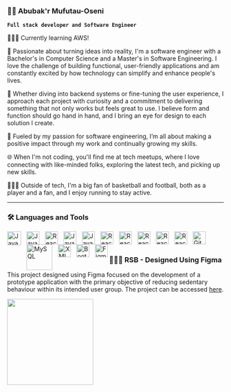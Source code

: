 ### 🏄‍♂️ Abubak'r Mufutau-Oseni

**`Full stack developer and Software Engineer`**

👨🏾‍💻 Currently learning AWS!

🌟 Passionate about turning ideas into reality, I'm a software engineer with a Bachelor's in Computer Science and a Master's in Software Engineering. I love the challenge of building functional, user-friendly applications and am constantly excited by how technology can simplify and enhance people's lives.

🎒 Whether diving into backend systems or fine-tuning the user experience, I approach each project with curiosity and a commitment to delivering something that not only works but feels great to use. I believe form and function should go hand in hand, and I bring an eye for design to each solution I create.

💼 Fueled by my passion for software engineering, I’m all about making a positive impact through my work and continually growing my skills.

🌐 When I'm not coding, you'll find me at tech meetups, where I love connecting with like-minded folks, exploring the latest tech, and picking up new skills.

🏃🏾‍♂️ Outside of tech, I'm a big fan of basketball and football, both as a player and a fan, and I enjoy running to stay active.


---

### 🛠️ Languages and Tools
<img align="left" alt="Java" width="32px" style="padding-right:10px;" src="https://skillicons.dev/icons?i=java"/>
<img align="left" alt="JavaScript" width="30px" style="padding-right:10px;" src="https://skillicons.dev/icons?i=js" />
<img align="left" alt="React" width="30px" style="padding-right:10px;" src="https://skillicons.dev/icons?i=typescript" />
<img align="left" alt="JavaScript" width="30px" style="padding-right:10px;" src="https://skillicons.dev/icons?i=nodejs" />
<img align="left" alt="JavaScript" width="30px" style="padding-right:10px;" src="https://skillicons.dev/icons?i=expressjs" />
<img align="left" alt="React" width="30px" style="padding-right:10px;" src="https://www.vectorlogo.zone/logos/reactjs/reactjs-icon.svg" />
<img align="left" alt="React" width="30px" style="padding-right:10px;" src="https://skillicons.dev/icons?i=jest" />
<img align="left" alt="React" width="30px" style="padding-right:10px;" src="https://skillicons.dev/icons?i=vitest" />
<img align="left" alt="React" width="30px" style="padding-right:10px;" src="https://skillicons.dev/icons?i=firebase" />
<img align="left" alt="React" width="30px" style="padding-right:10px;" src="https://skillicons.dev/icons?i=jenkins" />
<img align="left" alt="Git" width="30px" style="padding-right:10px;" src="https://cdn.jsdelivr.net/gh/devicons/devicon/icons/git/git-original.svg" />
<img align="left" alt="MySQL" width="60px" style="padding-right:10px;" src="https://www.vectorlogo.zone/logos/mysql/mysql-ar21.svg" />
<img align="left" alt="XML" width="30px" style="padding-right:10px;" src="https://www.vectorlogo.zone/logos/w3c_xml/w3c_xml-icon.svg" />
<img align="left" alt="Bootstrap" width="30px" style="padding-right:10px;" src="https://www.vectorlogo.zone/logos/getbootstrap/getbootstrap-icon.svg" />
<img align="left" alt="Figma" width="30px" src="https://www.vectorlogo.zone/logos/figma/figma-icon.svg" />
<br>

#

### 👨🏾‍💻 RSB - Designed Using Figma
<p>This project designed using Figma focused on the development of a prototype application with the primary objective of reducing sedentary behaviour within its intended user group. The project can be accessed <a href="https://www.figma.com/proto/KWOsjdhtIh2HTx7VK3sAiq/RSB?page-id=0%3A1&type=design&node-id=47-159&viewport=1448%2C-719%2C0.37&t=AuYALepNXEjVz4bI-1&scaling=scale-down&starting-point-node-id=6%3A4&mode=design">here</a>. </p>
<img src="https://github.com/abubakrmo/abubakrmo/blob/master/RSB.gif" width="200" >






